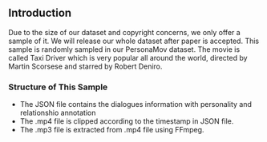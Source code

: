 ## Introduction
Due to the size of our dataset and copyright concerns, we only offer a sample of it. We will release our whole dataset after paper is accepted. This sample is randomly sampled in our PersonaMov dataset. The movie is called Taxi Driver which is very popular all around the world, directed by Martin Scorsese and starred by Robert Deniro.
### Structure of This Sample
- The JSON file contains the dialogues information with personality and relationshio annotation
- The .mp4 file is clipped according to the timestamp in JSON file.
- The .mp3 file is extracted from .mp4 file using FFmpeg.
